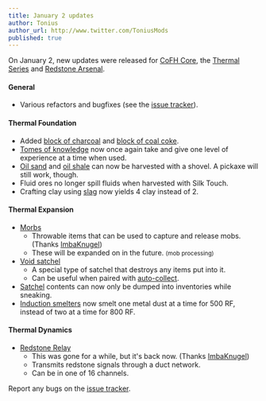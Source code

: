 ```yaml
---
title: January 2 updates
author: Tonius
author_url: http://www.twitter.com/ToniusMods
published: true
---
```


On January 2, new updates were released for [CoFH Core](/docs/cofh-core/), the
[Thermal Series](/docs/#thermal-series) and [Redstone
Arsenal](/docs/redstone-arsenal/).

#### General
* Various refactors and bugfixes (see the [issue
  tracker](https://github.com/CoFH/Feedback/issues?q=is%3Aissue+is%3Aclosed+label%3Afixed+sort%3Aupdated-desc)).

#### Thermal Foundation
* Added [block of charcoal](/docs/thermal-foundation/block-of-charcoal/) and [block of coal
  coke](/docs/thermal-foundation/block-of-coal-coke/).
* [Tomes of knowledge](/docs/thermal-foundation/tome-of-knowledge/) now once again take and give
  one level of experience at a time when used.
* [Oil sand](/docs/thermal-foundation/oil-sand/) and [oil shale](/docs/thermal-foundation/oil-shale/) can now be
  harvested with a shovel. A pickaxe will still work, though.
* Fluid ores no longer spill fluids when harvested with Silk Touch.
* Crafting clay using [slag](/docs/thermal-foundation/slag/) now yields 4 clay instead of 2.

#### Thermal Expansion
* [Morbs](/docs/thermal-expansion/morb/)
  * Throwable items that can be used to capture and release mobs. (Thanks
    [ImbaKnugel](https://github.com/ImbaKnugel))
  * These will be expanded on in the future. <small>(mob processing)</small>
* [Void satchel](/docs/thermal-expansion/satchel/)
  * A special type of satchel that destroys any items put into it.
  * Can be useful when paired with [auto-collect](/docs/thermal-expansion/satchel/#auto-collect).
* [Satchel](/docs/thermal-expansion/satchel/) contents can now only be dumped into inventories
  while sneaking.
* [Induction smelters](/docs/thermal-expansion/induction-smelter/) now smelt one metal dust at a
  time for 500 RF, instead of two at a time for 800 RF.

#### Thermal Dynamics
* [Redstone Relay](/docs/thermal-dynamics/redstone-relay/)
  * This was gone for a while, but it's back now. (Thanks
    [ImbaKnugel](https://github.com/ImbaKnugel))
  * Transmits redstone signals through a duct network.
  * Can be in one of 16 channels.

Report any bugs on the [issue tracker](http://www.github.com/CoFH/Feedback).
